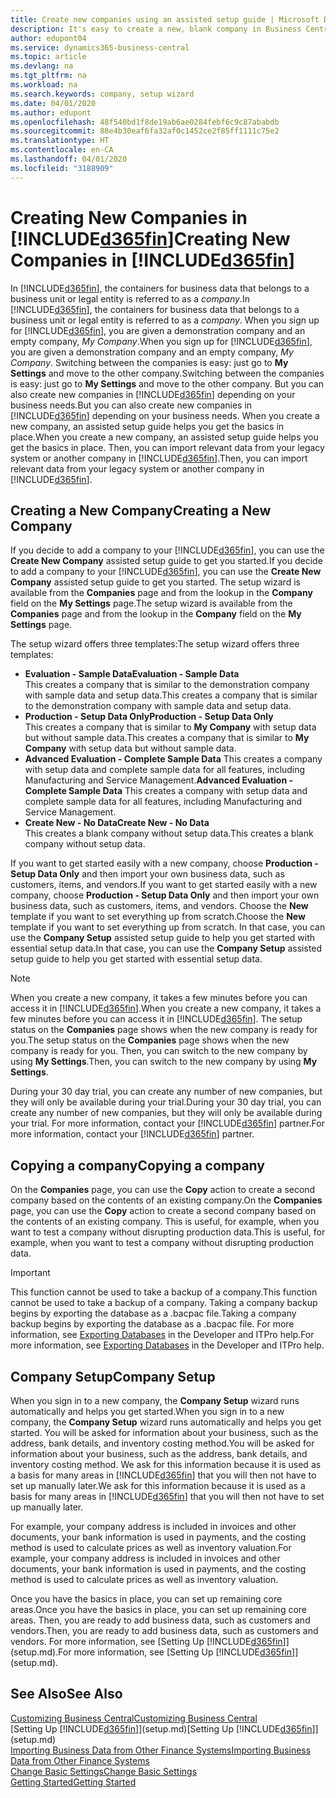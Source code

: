 ```yaml
---
title: Create new companies using an assisted setup guide | Microsoft Docs
description: It's easy to create a new, blank company in Business Central. An assisted setup guide helps you through the steps, and you can import your existing business data.
author: edupont04
ms.service: dynamics365-business-central
ms.topic: article
ms.devlang: na
ms.tgt_pltfrm: na
ms.workload: na
ms.search.keywords: company, setup wizard
ms.date: 04/01/2020
ms.author: edupont
ms.openlocfilehash: 48f540bd1f8de19ab6ae0284febf6c9c87ababdb
ms.sourcegitcommit: 88e4b30eaf6fa32af0c1452ce2f85ff1111c75e2
ms.translationtype: HT
ms.contentlocale: en-CA
ms.lasthandoff: 04/01/2020
ms.locfileid: "3188909"
---
```

# <a name="creating-new-companies-in-d365fin"></a><span data-ttu-id="bcbb4-104">Creating New Companies in [!INCLUDE[d365fin](includes/d365fin_md.md)]</span><span class="sxs-lookup"><span data-stu-id="bcbb4-104">Creating New Companies in [!INCLUDE[d365fin](includes/d365fin_md.md)]</span></span>
<span data-ttu-id="bcbb4-105">In [!INCLUDE[d365fin](includes/d365fin_md.md)], the containers for business data that belongs to a business unit or legal entity is referred to as a *company*.</span><span class="sxs-lookup"><span data-stu-id="bcbb4-105">In [!INCLUDE[d365fin](includes/d365fin_md.md)], the containers for business data that belongs to a business unit or legal entity is referred to as a *company*.</span></span> <span data-ttu-id="bcbb4-106">When you sign up for [!INCLUDE[d365fin](includes/d365fin_md.md)], you are given a demonstration company and an empty company, *My Company*.</span><span class="sxs-lookup"><span data-stu-id="bcbb4-106">When you sign up for [!INCLUDE[d365fin](includes/d365fin_md.md)], you are given a demonstration company and an empty company, *My Company*.</span></span> <span data-ttu-id="bcbb4-107">Switching between the companies is easy: just go to **My Settings** and move to the other company.</span><span class="sxs-lookup"><span data-stu-id="bcbb4-107">Switching between the companies is easy: just go to **My Settings** and move to the other company.</span></span> <span data-ttu-id="bcbb4-108">But you can also create new companies in [!INCLUDE[d365fin](includes/d365fin_md.md)] depending on your business needs.</span><span class="sxs-lookup"><span data-stu-id="bcbb4-108">But you can also create new companies in [!INCLUDE[d365fin](includes/d365fin_md.md)] depending on your business needs.</span></span> <span data-ttu-id="bcbb4-109">When you create a new company, an assisted setup guide helps you get the basics in place.</span><span class="sxs-lookup"><span data-stu-id="bcbb4-109">When you create a new company, an assisted setup guide helps you get the basics in place.</span></span> <span data-ttu-id="bcbb4-110">Then, you can import relevant data from your legacy system or another company in [!INCLUDE[d365fin](includes/d365fin_md.md)].</span><span class="sxs-lookup"><span data-stu-id="bcbb4-110">Then, you can import relevant data from your legacy system or another company in [!INCLUDE[d365fin](includes/d365fin_md.md)].</span></span>  

## <a name="creating-a-new-company"></a><span data-ttu-id="bcbb4-111">Creating a New Company</span><span class="sxs-lookup"><span data-stu-id="bcbb4-111">Creating a New Company</span></span>
<span data-ttu-id="bcbb4-112">If you decide to add a company to your [!INCLUDE[d365fin](includes/d365fin_md.md)], you can use the **Create New Company** assisted setup guide to get you started.</span><span class="sxs-lookup"><span data-stu-id="bcbb4-112">If you decide to add a company to your [!INCLUDE[d365fin](includes/d365fin_md.md)], you can use the **Create New Company** assisted setup guide to get you started.</span></span> <span data-ttu-id="bcbb4-113">The setup wizard is available from the **Companies** page and from the lookup in the **Company** field on the **My Settings** page.</span><span class="sxs-lookup"><span data-stu-id="bcbb4-113">The setup wizard is available from the **Companies** page and from the lookup in the **Company** field on the **My Settings** page.</span></span>  

<span data-ttu-id="bcbb4-114">The setup wizard offers three templates:</span><span class="sxs-lookup"><span data-stu-id="bcbb4-114">The setup wizard offers three templates:</span></span>

-   <span data-ttu-id="bcbb4-115">**Evaluation - Sample Data**</span><span class="sxs-lookup"><span data-stu-id="bcbb4-115">**Evaluation - Sample Data**</span></span>  
    <span data-ttu-id="bcbb4-116">This creates a company that is similar to the demonstration company with sample data and setup data.</span><span class="sxs-lookup"><span data-stu-id="bcbb4-116">This creates a company that is similar to the demonstration company with sample data and setup data.</span></span>  
-   <span data-ttu-id="bcbb4-117">**Production - Setup Data Only**</span><span class="sxs-lookup"><span data-stu-id="bcbb4-117">**Production - Setup Data Only**</span></span>  
    <span data-ttu-id="bcbb4-118">This creates a company that is similar to **My Company** with setup data but without sample data.</span><span class="sxs-lookup"><span data-stu-id="bcbb4-118">This creates a company that is similar to **My Company** with setup data but without sample data.</span></span>
-   <span data-ttu-id="bcbb4-119">**Advanced Evaluation - Complete Sample Data** This creates a company with setup data and complete sample data for all features, including Manufacturing and Service Management.</span><span class="sxs-lookup"><span data-stu-id="bcbb4-119">**Advanced Evaluation - Complete Sample Data** This creates a company with setup data and complete sample data for all features, including Manufacturing and Service Management.</span></span>
-   <span data-ttu-id="bcbb4-120">**Create New - No Data**</span><span class="sxs-lookup"><span data-stu-id="bcbb4-120">**Create New - No Data**</span></span>  
    <span data-ttu-id="bcbb4-121">This creates a blank company without setup data.</span><span class="sxs-lookup"><span data-stu-id="bcbb4-121">This creates a blank company without setup data.</span></span>  

<span data-ttu-id="bcbb4-122">If you want to get started easily with a new company, choose **Production - Setup Data Only** and then import your own business data, such as customers, items, and vendors.</span><span class="sxs-lookup"><span data-stu-id="bcbb4-122">If you want to get started easily with a new company, choose **Production - Setup Data Only** and then import your own business data, such as customers, items, and vendors.</span></span> <span data-ttu-id="bcbb4-123">Choose the **New** template if you want to set everything up from scratch.</span><span class="sxs-lookup"><span data-stu-id="bcbb4-123">Choose the **New** template if you want to set everything up from scratch.</span></span> <span data-ttu-id="bcbb4-124">In that case, you can use the **Company Setup** assisted setup guide to help you get started with essential setup data.</span><span class="sxs-lookup"><span data-stu-id="bcbb4-124">In that case, you can use the **Company Setup** assisted setup guide to help you get started with essential setup data.</span></span>  

> [!NOTE]  
>   <span data-ttu-id="bcbb4-125">When you create a new company, it takes a few minutes before you can access it in [!INCLUDE[d365fin](includes/d365fin_md.md)].</span><span class="sxs-lookup"><span data-stu-id="bcbb4-125">When you create a new company, it takes a few minutes before you can access it in [!INCLUDE[d365fin](includes/d365fin_md.md)].</span></span> <span data-ttu-id="bcbb4-126">The setup status on the **Companies** page shows when the new company is ready for you.</span><span class="sxs-lookup"><span data-stu-id="bcbb4-126">The setup status on the **Companies** page shows when the new company is ready for you.</span></span> <span data-ttu-id="bcbb4-127">Then, you can switch to the new company by using **My Settings**.</span><span class="sxs-lookup"><span data-stu-id="bcbb4-127">Then, you can switch to the new company by using **My Settings**.</span></span>  

<span data-ttu-id="bcbb4-128">During your 30 day trial, you can create any number of new companies, but they will only be available during your trial.</span><span class="sxs-lookup"><span data-stu-id="bcbb4-128">During your 30 day trial, you can create any number of new companies, but they will only be available during your trial.</span></span> <span data-ttu-id="bcbb4-129">For more information, contact your [!INCLUDE[d365fin](includes/d365fin_md.md)] partner.</span><span class="sxs-lookup"><span data-stu-id="bcbb4-129">For more information, contact your [!INCLUDE[d365fin](includes/d365fin_md.md)] partner.</span></span>  

## <a name="copying-a-company"></a><span data-ttu-id="bcbb4-130">Copying a company</span><span class="sxs-lookup"><span data-stu-id="bcbb4-130">Copying a company</span></span>
<span data-ttu-id="bcbb4-131">On the **Companies** page, you can use the **Copy** action to create a second company based on the contents of an existing company.</span><span class="sxs-lookup"><span data-stu-id="bcbb4-131">On the **Companies** page, you can use the **Copy** action to create a second company based on the contents of an existing company.</span></span> <span data-ttu-id="bcbb4-132">This is useful, for example, when you want to test a company without disrupting production data.</span><span class="sxs-lookup"><span data-stu-id="bcbb4-132">This is useful, for example, when you want to test a company without disrupting production data.</span></span>

> [!Important]
> <span data-ttu-id="bcbb4-133">This function cannot be used to take a backup of a company.</span><span class="sxs-lookup"><span data-stu-id="bcbb4-133">This function cannot be used to take a backup of a company.</span></span> <span data-ttu-id="bcbb4-134">Taking a company backup begins by exporting the database as a .bacpac file.</span><span class="sxs-lookup"><span data-stu-id="bcbb4-134">Taking a company backup begins by exporting the database as a .bacpac file.</span></span> <span data-ttu-id="bcbb4-135">For more information, see [Exporting Databases](/dynamics365/business-central/dev-itpro/administration/tenant-admin-center-database-export) in the Developer and ITPro help.</span><span class="sxs-lookup"><span data-stu-id="bcbb4-135">For more information, see [Exporting Databases](/dynamics365/business-central/dev-itpro/administration/tenant-admin-center-database-export) in the Developer and ITPro help.</span></span>

## <a name="company-setup"></a><span data-ttu-id="bcbb4-136">Company Setup</span><span class="sxs-lookup"><span data-stu-id="bcbb4-136">Company Setup</span></span>
<span data-ttu-id="bcbb4-137">When you sign in to a new company, the **Company Setup** wizard runs automatically and helps you get started.</span><span class="sxs-lookup"><span data-stu-id="bcbb4-137">When you sign in to a new company, the **Company Setup** wizard runs automatically and helps you get started.</span></span> <span data-ttu-id="bcbb4-138">You will be asked for information about your business, such as the address, bank details, and inventory costing method.</span><span class="sxs-lookup"><span data-stu-id="bcbb4-138">You will be asked for information about your business, such as the address, bank details, and inventory costing method.</span></span> <span data-ttu-id="bcbb4-139">We ask for this information because it is used as a basis for many areas in [!INCLUDE[d365fin](includes/d365fin_md.md)] that you will then not have to set up manually later.</span><span class="sxs-lookup"><span data-stu-id="bcbb4-139">We ask for this information because it is used as a basis for many areas in [!INCLUDE[d365fin](includes/d365fin_md.md)] that you will then not have to set up manually later.</span></span>  

<span data-ttu-id="bcbb4-140">For example, your company address is included in invoices and other documents, your bank information is used in payments, and the costing method is used to calculate prices as well as inventory valuation.</span><span class="sxs-lookup"><span data-stu-id="bcbb4-140">For example, your company address is included in invoices and other documents, your bank information is used in payments, and the costing method is used to calculate prices as well as inventory valuation.</span></span>  

<span data-ttu-id="bcbb4-141">Once you have the basics in place, you can set up remaining core areas.</span><span class="sxs-lookup"><span data-stu-id="bcbb4-141">Once you have the basics in place, you can set up remaining core areas.</span></span> <span data-ttu-id="bcbb4-142">Then, you are ready to add business data, such as customers and vendors.</span><span class="sxs-lookup"><span data-stu-id="bcbb4-142">Then, you are ready to add business data, such as customers and vendors.</span></span> <span data-ttu-id="bcbb4-143">For more information, see [Setting Up [!INCLUDE[d365fin](includes/d365fin_md.md)]](setup.md).</span><span class="sxs-lookup"><span data-stu-id="bcbb4-143">For more information, see [Setting Up [!INCLUDE[d365fin](includes/d365fin_md.md)]](setup.md).</span></span>  

## <a name="see-also"></a><span data-ttu-id="bcbb4-144">See Also</span><span class="sxs-lookup"><span data-stu-id="bcbb4-144">See Also</span></span>
[<span data-ttu-id="bcbb4-145">Customizing Business Central</span><span class="sxs-lookup"><span data-stu-id="bcbb4-145">Customizing Business Central</span></span>](ui-customizing-overview.md)  
<span data-ttu-id="bcbb4-146">[Setting Up [!INCLUDE[d365fin](includes/d365fin_md.md)]](setup.md)</span><span class="sxs-lookup"><span data-stu-id="bcbb4-146">[Setting Up [!INCLUDE[d365fin](includes/d365fin_md.md)]](setup.md)</span></span>  
[<span data-ttu-id="bcbb4-147">Importing Business Data from Other Finance Systems</span><span class="sxs-lookup"><span data-stu-id="bcbb4-147">Importing Business Data from Other Finance Systems</span></span>](across-import-data-configuration-packages.md)  
[<span data-ttu-id="bcbb4-148">Change Basic Settings</span><span class="sxs-lookup"><span data-stu-id="bcbb4-148">Change Basic Settings</span></span>](ui-change-basic-settings.md)  
[<span data-ttu-id="bcbb4-149">Getting Started</span><span class="sxs-lookup"><span data-stu-id="bcbb4-149">Getting Started</span></span>](product-get-started.md)  
